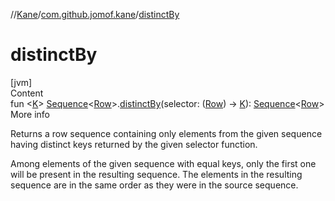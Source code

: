 //[Kane](../index.md)/[com.github.jomof.kane](index.md)/[distinctBy](distinct-by.md)



# distinctBy  
[jvm]  
Content  
fun <[K](distinct-by.md)> [Sequence](https://kotlinlang.org/api/latest/jvm/stdlib/kotlin.sequences/-sequence/index.html)<[Row](-row/index.md)>.[distinctBy](distinct-by.md)(selector: ([Row](-row/index.md)) -> [K](distinct-by.md)): [Sequence](https://kotlinlang.org/api/latest/jvm/stdlib/kotlin.sequences/-sequence/index.html)<[Row](-row/index.md)>  
More info  


Returns a row sequence containing only elements from the given sequence having distinct keys returned by the given selector function.



Among elements of the given sequence with equal keys, only the first one will be present in the resulting sequence. The elements in the resulting sequence are in the same order as they were in the source sequence.

  



